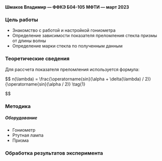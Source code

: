 **Шмаков Владимир — ФФКЭ Б04-105**
**МФТИ — март 2023**

### Цель работы

- Знакомство с работой и настройкой гониометра
- Определение зависимости показателя преломления стекла призмы от длины волны
- Определение марки стекла по полученным данным

### Теоретические сведения

Для рассчета показателя преломления используется формула:

$$
n(\lambda) = \frac{\operatorname{sin}(\alpha + \delta(\lambda) / 2)}{\operatorname{sin}(\alpha / 2)}
\tag{1}

$$

### Методика

##### Оборудование
- Гониометр
- Ртутная лампа
- Призма

### Обработка результатов эксперимента

